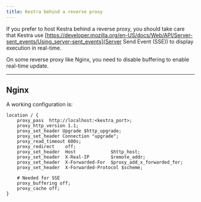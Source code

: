 ```yaml
---
title: Kestra behind a reverse proxy
---
```


If you prefer to host Kestra behind a reverse proxy, you should take care that Kestra use [https://developer.mozilla.org/en-US/docs/Web/API/Server-sent_events/Using_server-sent_events](Server Send Event (SSE)) to display execution in real-time.

On some reverse proxy like Nginx, you need to disable buffering to enable real-time update.

---

## Nginx

A working configuration is:
```nginx
location / {
    proxy_pass  http://localhost:<kestra_port>;
    proxy_http_version 1.1;
    proxy_set_header Upgrade $http_upgrade;
    proxy_set_header Connection "upgrade";
    proxy_read_timeout 600s;
    proxy_redirect    off;
    proxy_set_header  Host             $http_host;
    proxy_set_header  X-Real-IP        $remote_addr;
    proxy_set_header  X-Forwarded-For  $proxy_add_x_forwarded_for;
    proxy_set_header  X-Forwarded-Protocol $scheme;

    # Needed for SSE
    proxy_buffering off;
    proxy_cache off;
}
```
